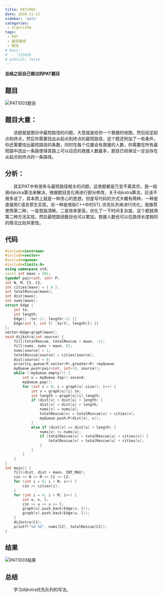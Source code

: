 ```yaml
---
title: PAT1003
date: 2020-11-12
sidebar: 'auto'
categories:
 - algorithm
tags:
 - PAT
 - 最短路径
 - 图论
# keys:
#  - '123456'
# publish: false
---
```

 **总结之前自己做过的PAT题目**
## 题目
<img :src="$withBase('/patImages/1003p.png')" alt="PAT1003题目">  

## 题目大意：  
 &emsp;&emsp;该题就是图论中最短路径的问题，大意就是给你一个救援的地图，然后给定起点和终点，然后你需要找出从起点到终点的最短路径，这个题还附加了一些条件，你还需要找出最短路径的条数，同时在每个位置会有救援的人数，你需要在所有最短路中选出一条路使得其路上可以动员的救援人数最多，题目已经保证一定会存在从起点到终点的一条路径。  
## 分析：  
 &emsp;&emsp;其实PAT中有很多与最短路径相关的问题，这类题都是万变不离其宗，我一般用dijkstra算法来解决，根据题目变化再进行部分修改，关于dijkstra算法，应该不用多说了，其本质上就是一种贪心的思想，但是写代码的方式大概有两种，一种是直接用C语言原生实现，另一种是借助C++中的STL 优先队列来进行优化，我推荐使用第二种，一是思路清晰，二是效率更高，优化了一下时间复杂度。这个题就用第二种方法实现，然后最短路径数目也可以累加，救援人数也可以在路径长度相同的情况比较并更改。
## 代码
```cpp
#include<iostream>
#include<vector>
#include<queue>
#include<limits.h>
using namespace std;
const int maxn = 501;
typedef pair<int, int> P;
int N, M, C1, C2;
int cities[maxn] = { 0 };
int totalRescue[maxn];
int dist[maxn];
int nums[maxn];
struct Edge {
	int to;
	int length;
	Edge() :to(-1), length(-1) {}
	Edge(int t, int l) :to(t), length(l) {}
};
vector<Edge>graph[maxn];
void dijkstra(int source) {
	fill(totalRescue, totalRescue + maxn, -1);
	fill(nums, nums + maxn, 0);
	nums[source] = 1;
	totalRescue[source] = cities[source];
	dist[source] = 0;
	priority_queue<P,vector<P>,greater<P> >myQueue;
	myQueue.push(pair<int, int>(0, source));
	while (!myQueue.empty()) {
		int u = myQueue.top().second;
		myQueue.pop();
		for (int i = 0; i < graph[u].size(); i++) {
			int v = graph[u][i].to;
			int length = graph[u][i].length;
			if (dist[v] > dist[u] + length) {
				dist[v] = dist[u] + length;
				nums[v] = nums[u];
				totalRescue[v] = totalRescue[u] + cities[v];
				myQueue.push(P(dist[v], v));
			}
			else if (dist[v] == dist[u] + length) {
				nums[v] += nums[u];
				if (totalRescue[v] < totalRescue[u] + cities[v]) {
					totalRescue[v] = totalRescue[u] + cities[v];
				}
			}
		}
	}
}
int main() {
	fill(dist, dist + maxn, INT_MAX);
	cin >> N >> M >> C1 >> C2;
	for (int i = 0; i < N; i++) {
		cin >> cities[i];
	}
	for (int i = 0; i < M; i++) {
		int u, v, l;
		cin >> u >> v >> l;
		graph[u].push_back(Edge(v, l));
		graph[v].push_back(Edge(u, l));
	}
	dijkstra(C1);
	printf("%d %d", nums[C2], totalRescue[C2]);
}
```
## 结果
<img :src="$withBase('/patImages/1003r.png')" alt="PAT1003结果">  

## 总结
&emsp;&emsp;学习dijkstra优先队列的写法。

  